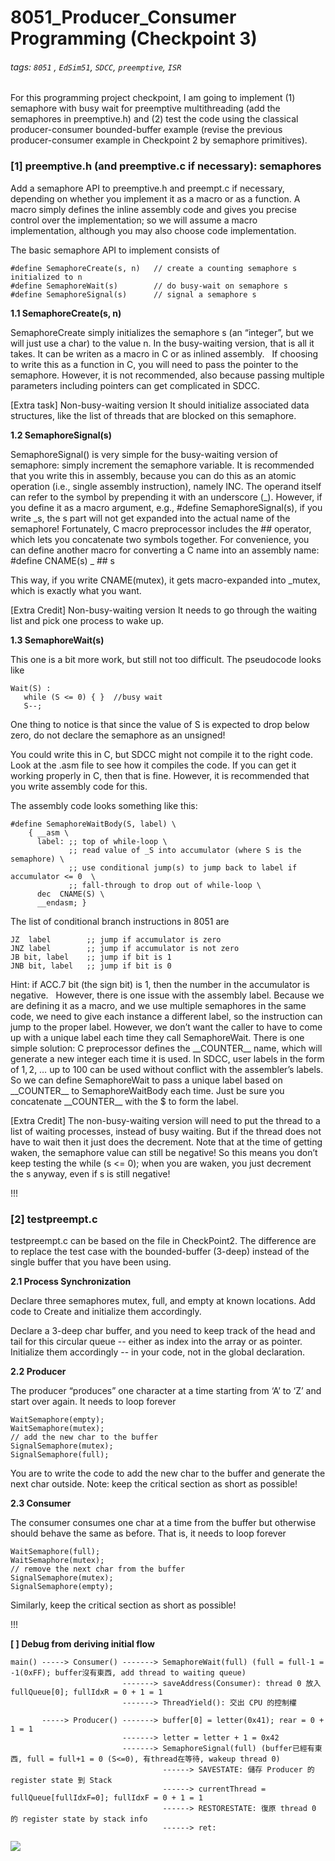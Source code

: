 # 8051_Producer_Consumer Programming (Checkpoint 3)
###### tags: `8051` , `EdSim51`, `SDCC`, `preemptive`, `ISR`

For this programming project checkpoint, I am going to implement 
(1) semaphore with busy wait for preemptive multithreading (add the semaphores in preemptive.h) and 
(2) test the code using the classical producer-consumer bounded-buffer example (revise the previous producer-consumer example in Checkpoint 2 by semaphore primitives).
 
### [1] preemptive.h (and preemptive.c if necessary): semaphores
Add a semaphore API to preemptive.h and preempt.c if necessary, depending on whether you implement it as a macro or as a function.  A macro simply defines the inline assembly code and gives you precise control over the implementation; so we will assume a macro implementation, although you may also choose code implementation.

The basic semaphore API to implement consists of

```clike=
#define SemaphoreCreate(s, n)   // create a counting semaphore s initialized to n
#define SemaphoreWait(s)        // do busy-wait on semaphore s
#define SemaphoreSignal(s)      // signal a semaphore s
```

**1.1  SemaphoreCreate(s, n)**

SemaphoreCreate simply initializes the semaphore s (an “integer”, but we will just use a char) to the value n.  In the busy-waiting version, that is all it takes.  It can be writen as a macro in C or as inlined assembly.
 
If choosing to write this as a function in C, you will need to pass the pointer to the semaphore.  However, it is not recommended, also because passing multiple parameters including pointers can get complicated in SDCC.


[Extra task]  Non-busy-waiting version
It should initialize associated data structures, like the list of threads that are blocked on this semaphore.


**1.2  SemaphoreSignal(s)**

SemaphoreSignal() is very simple for the busy-waiting version of semaphore: simply increment the semaphore variable.  It is recommended that you write this in assembly, because you can do this as an atomic operation (i.e., single assembly instruction), namely INC.  The operand itself can refer to the symbol by prepending it with an underscore (_).  However, if you define it as a macro argument, e.g., #define SemaphoreSignal(s), if you write _s, the s part will not get expanded into the actual name of the semaphore!  Fortunately, C macro preprocessor includes the ## operator, which lets you concatenate two symbols together. For convenience, you can define another macro for converting a C name into an assembly name:
#define CNAME(s) _ ## s

This way, if you write CNAME(mutex), it gets macro-expanded into _mutex, which is exactly what you want.


[Extra Credit] Non-busy-waiting version
It needs to go through the waiting list and pick one process to wake up.




**1.3  SemaphoreWait(s)**

This one is a bit more work, but still not too difficult.  The pseudocode looks like
```clike=
Wait(S) :
   while (S <= 0) { }  //busy wait
   S--;
```
One thing to notice is that since the value of S is expected to drop below zero, do not declare the semaphore as an unsigned!

You could write this in C, but SDCC might not compile it to the right code.  Look at the .asm file to see how it compiles the code.  If you can get it working properly in C, then that is fine. However, it is recommended that you write assembly code for this.

The assembly code looks something like this:
```clike=
#define SemaphoreWaitBody(S, label) \
    { __asm \
      label: ;; top of while-loop \
             ;; read value of _S into accumulator (where S is the semaphore) \
             ;; use conditional jump(s) to jump back to label if accumulator <= 0  \
             ;; fall-through to drop out of while-loop \
      dec  CNAME(S) \
      __endasm; }
```
The list of conditional branch instructions in 8051 are
```
JZ  label        ;; jump if accumulator is zero
JNZ label        ;; jump if accumulator is not zero
JB bit, label    ;; jump if bit is 1
JNB bit, label   ;; jump if bit is 0
```

Hint: if ACC.7 bit (the sign bit) is 1, then the number in the accumulator is negative.
 
However, there is one issue with the assembly label.  Because we are defining it as a macro, and we use multiple semaphores in the same code, we need to give each instance a different label, so the instruction can jump to the proper label.  However, we don’t want the caller to have to come up with a unique label each time they call SemaphoreWait.  There is one simple solution: C preprocessor defines the \_\_COUNTER\_\_ name, which will generate a new integer each time it is used.  In SDCC, user labels in the form of 1$, 2$, … up to 100 can be used without conflict with the assembler’s labels.  So we can define SemaphoreWait to pass a unique label based on \_\_COUNTER\_\_ to SemaphoreWaitBody each time.  Just be sure you concatenate \_\_COUNTER\_\_ with the $ to form the label.


[Extra Credit]  The non-busy-waiting version will need to put the thread to a list of waiting processes, instead of busy waiting.  But if the thread does not have to wait then it just does the decrement.  Note that at the time of getting waken, the semaphore value can still be negative!  So this means you don’t keep testing the while (s <= 0); when you are waken, you just decrement the s anyway, even if s is still negative!

!!!


### [2] testpreempt.c

testpreempt.c can be based on the file in CheckPoint2.   The difference are to replace the test case with the bounded-buffer (3-deep) instead of the single buffer that you have been using.


**2.1  Process Synchronization**

Declare three semaphores mutex, full, and empty at known locations.  Add code to Create and initialize them accordingly.

Declare a 3-deep char buffer, and you need to keep track of the head and tail for this circular queue -- either as index into the array or as pointer.  Initialize them accordingly -- in your code, not in the global declaration.


**2.2  Producer**

The producer “produces” one character at a time starting from ‘A’ to ‘Z’ and start over again.  It needs to loop forever
```cpp=
WaitSemaphore(empty);
WaitSemaphore(mutex);
// add the new char to the buffer
SignalSemaphore(mutex);
SignalSemaphore(full);
```
You are to write the code to add the new char to the buffer and generate the next char outside.  Note: keep the critical section as short as possible!


**2.3  Consumer**

The consumer consumes one char at a time from the buffer but otherwise should behave the same as before.  That is, it needs to loop forever
```cpp=
WaitSemaphore(full);
WaitSemaphore(mutex);
// remove the next char from the buffer
SignalSemaphore(mutex);
SignalSemaphore(empty);
```
Similarly, keep the critical section as short as possible!


!!!


**[ ] Debug from deriving initial flow**
```
main() -----> Consumer() -------> SemaphoreWait(full) (full = full-1 = -1(0xFF); buffer沒有東西, add thread to waiting queue) 
                         -------> saveAddress(Consumer): thread 0 放入 fullQueue[0]; fullIdxR = 0 + 1 = 1 
                         -------> ThreadYield(): 交出 CPU 的控制權

       -----> Producer() -------> buffer[0] = letter(0x41); rear = 0 + 1 = 1 
                         -------> letter = letter + 1 = 0x42
                         -------> SemaphoreSignal(full) (buffer已經有東西, full = full+1 = 0 (S<=0), 有thread在等待, wakeup thread 0)
                                  ------> SAVESTATE: 儲存 Producer 的 register state 到 Stack
                                  ------> currentThread = fullQueue[fullIdxF=0]; fullIdxF = 0 + 1 = 1 
                                  ------> RESTORESTATE: 復原 thread 0 的 register state by stack info
                                  ------> ret:  

```
![](https://i.imgur.com/0WHNpcG.png)



